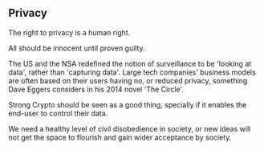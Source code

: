 ## Privacy

The right to privacy is a human right.

All should be innocent until proven guilty.

The US and the NSA redefined the notion of surveillance to be 'looking at data', rather than 'capturing data'.
Large tech companies' business models are often based on their users having no, or reduced privacy, something Dave Eggers considers in his 2014 novel 'The Circle'.

Strong Crypto should be seen as a good thing, specially if it enables the end-user to control their data.

We need a healthy level of civil disobedience in society, or new ideas will not get the space to flourish and gain wider acceptance by society. 

